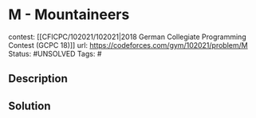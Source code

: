 # M - Mountaineers

contest: [[CFICPC/102021/102021|2018 German Collegiate Programming Contest (GCPC 18)]]
url: https://codeforces.com/gym/102021/problem/M
Status: #UNSOLVED
Tags: #

## Description

## Solution

